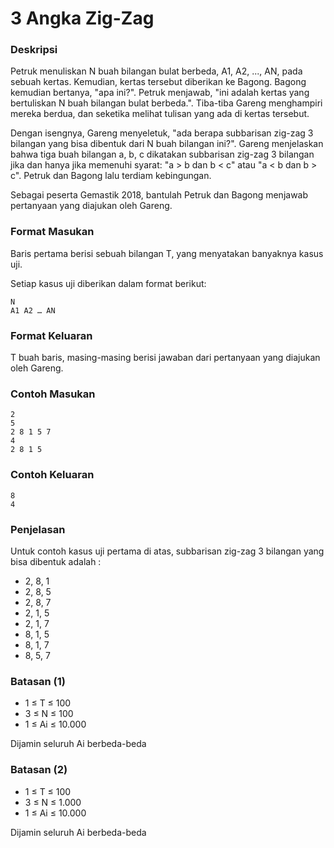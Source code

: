 # 3 Angka Zig-Zag

### Deskripsi

Petruk menuliskan N buah bilangan bulat berbeda, A1, A2, ..., AN, pada sebuah kertas. Kemudian, kertas tersebut diberikan ke Bagong. Bagong kemudian bertanya, "apa ini?". Petruk menjawab, "ini adalah kertas yang bertuliskan N buah bilangan bulat berbeda.". Tiba-tiba Gareng menghampiri mereka berdua, dan seketika melihat tulisan yang ada di kertas tersebut.

Dengan isengnya, Gareng menyeletuk, "ada berapa subbarisan zig-zag 3 bilangan yang bisa dibentuk dari N buah bilangan ini?". Gareng menjelaskan bahwa tiga buah bilangan a, b, c dikatakan subbarisan zig-zag 3 bilangan jika dan hanya jika memenuhi syarat: "a > b dan b < c" atau "a < b dan b > c". Petruk dan Bagong lalu terdiam kebingungan.

Sebagai peserta Gemastik 2018, bantulah Petruk dan Bagong menjawab pertanyaan yang diajukan oleh Gareng.

### Format Masukan

Baris pertama berisi sebuah bilangan T, yang menyatakan banyaknya kasus uji.

Setiap kasus uji diberikan dalam format berikut:

```
N
A1 A2 … AN
```

### Format Keluaran

T buah baris, masing-masing berisi jawaban dari pertanyaan yang diajukan oleh Gareng.

### Contoh Masukan

```
2
5
2 8 1 5 7
4
2 8 1 5
```

### Contoh Keluaran

```
8
4
```

### Penjelasan

Untuk contoh kasus uji pertama di atas, subbarisan zig-zag 3 bilangan yang bisa dibentuk adalah :

+ 2, 8, 1
+ 2, 8, 5
+ 2, 8, 7
+ 2, 1, 5
+ 2, 1, 7
+ 8, 1, 5
+ 8, 1, 7
+ 8, 5, 7

### Batasan (1)

+ 1 ≤ T ≤ 100
+ 3 ≤ N ≤ 100
+ 1 ≤ Ai ≤ 10.000

Dijamin seluruh Ai berbeda-beda

### Batasan (2)

+ 1 ≤ T ≤ 100
+ 3 ≤ N ≤ 1.000
+ 1 ≤ Ai ≤ 10.000

Dijamin seluruh Ai berbeda-beda